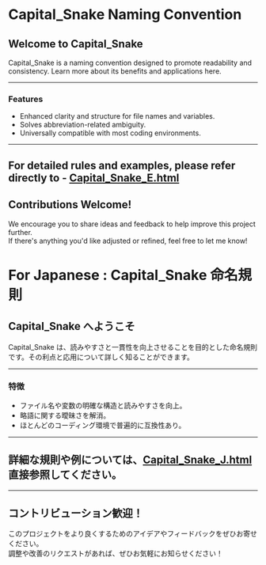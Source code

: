# Capital_Snake Naming Convention

## Welcome to Capital_Snake

Capital_Snake is a naming convention designed to promote readability and consistency. Learn more about its benefits and applications here.

---

### **Features**

- Enhanced clarity and structure for file names and variables.
- Solves abbreviation-related ambiguity.
- Universally compatible with most coding environments.

---

## For detailed rules and examples, please refer directly to - [Capital_Snake_E.html](Capital_Snake_E.html)

## Contributions Welcome!

We encourage you to share ideas and feedback to help improve this project further.  
If there's anything you'd like adjusted or refined, feel free to let me know!

# For Japanese : Capital_Snake 命名規則

## Capital_Snake へようこそ

Capital_Snake は、読みやすさと一貫性を向上させることを目的とした命名規則です。その利点と応用について詳しく知ることができます。

---

### **特徴**

- ファイル名や変数の明確な構造と読みやすさを向上。
- 略語に関する曖昧さを解消。
- ほとんどのコーディング環境で普遍的に互換性あり。

---

## 詳細な規則や例については、[Capital_Snake_J.html](Capital_Snake_J.html)直接参照してください。

---

## コントリビューション歓迎！

このプロジェクトをより良くするためのアイデアやフィードバックをぜひお寄せください。  
調整や改善のリクエストがあれば、ぜひお気軽にお知らせください！

